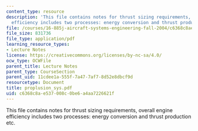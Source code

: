 ```yaml
---
content_type: resource
description: 'This file contains notes for thrust sizing requirements, overall engine
  efficiency includes two processes: energy conversion and thrust production etc.'
file: /courses/16-885j-aircraft-systems-engineering-fall-2004/c6368c8ae537008c0be6a4aa7226621f_proplusion_sys.pdf
file_size: 831736
file_type: application/pdf
learning_resource_types:
- Lecture Notes
license: https://creativecommons.org/licenses/by-nc-sa/4.0/
ocw_type: OCWFile
parent_title: Lecture Notes
parent_type: CourseSection
parent_uid: 11cdee1a-555f-7a47-7af7-8d52e8dbcf9d
resourcetype: Document
title: proplusion_sys.pdf
uid: c6368c8a-e537-008c-0be6-a4aa7226621f
---
```

This file contains notes for thrust sizing requirements, overall engine efficiency includes two processes: energy conversion and thrust production etc.